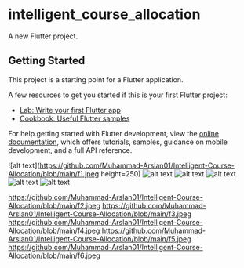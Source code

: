 # intelligent_course_allocation

A new Flutter project.

## Getting Started

This project is a starting point for a Flutter application.

A few resources to get you started if this is your first Flutter project:

- [Lab: Write your first Flutter app](https://docs.flutter.dev/get-started/codelab)
- [Cookbook: Useful Flutter samples](https://docs.flutter.dev/cookbook)

For help getting started with Flutter development, view the
[online documentation](https://docs.flutter.dev/), which offers tutorials,
samples, guidance on mobile development, and a full API reference.

![alt text](https://github.com/Muhammad-Arslan01/Intelligent-Course-Allocation/blob/main/f1.jpeg height=250)
![alt text](https://github.com/Muhammad-Arslan01/Intelligent-Course-Allocation/blob/main/f1.jpeg)
![alt text](https://github.com/Muhammad-Arslan01/Intelligent-Course-Allocation/blob/main/f1.jpeg)
![alt text](https://github.com/Muhammad-Arslan01/Intelligent-Course-Allocation/blob/main/f1.jpeg)
![alt text](https://github.com/Muhammad-Arslan01/Intelligent-Course-Allocation/blob/main/f1.jpeg)
![alt text](https://github.com/Muhammad-Arslan01/Intelligent-Course-Allocation/blob/main/f1.jpeg)

https://github.com/Muhammad-Arslan01/Intelligent-Course-Allocation/blob/main/f2.jpeg
https://github.com/Muhammad-Arslan01/Intelligent-Course-Allocation/blob/main/f3.jpeg
https://github.com/Muhammad-Arslan01/Intelligent-Course-Allocation/blob/main/f4.jpeg
https://github.com/Muhammad-Arslan01/Intelligent-Course-Allocation/blob/main/f5.jpeg
https://github.com/Muhammad-Arslan01/Intelligent-Course-Allocation/blob/main/f6.jpeg
